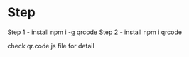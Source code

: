 # Step

Step 1 - install npm i -g qrcode
Step 2 - install npm i qrcode

check qr.code js file for detail